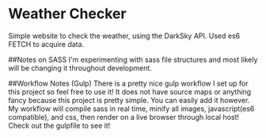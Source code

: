 # Weather Checker
Simple website to check the weather, using the DarkSky API. Used es6 FETCH to acquire data.

##Notes on SASS
I'm experimenting with sass file structures and most likely will be changing it throughout development.

##Workflow Notes (Gulp)
There is a pretty nice gulp workflow I set up for this project so feel free to use it! It does not have source maps or anything fancy because this project is pretty simple. You can easily add it however. My workflow will compile sass in real time, minify all images, javascript(es6 compatible), and css, then render on a live browser through local host! Check out the gulpfile to see it!
